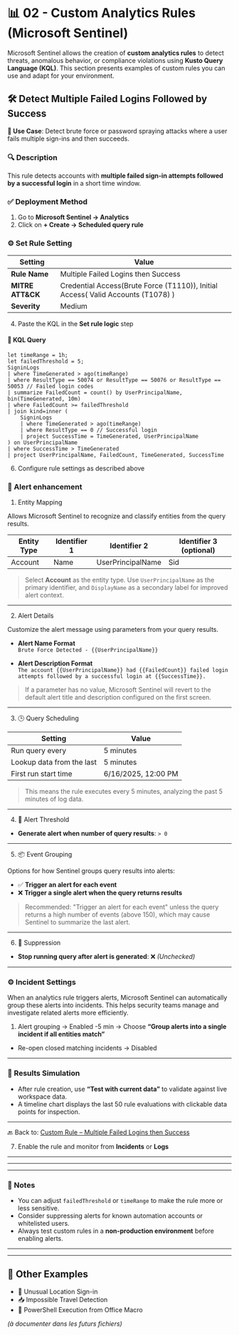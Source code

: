# 📊 02 - Custom Analytics Rules (Microsoft Sentinel)

Microsoft Sentinel allows the creation of **custom analytics rules** to detect threats, anomalous behavior, or compliance violations using **Kusto Query Language (KQL)**. This section presents examples of custom rules you can use and adapt for your environment.

## 🛠️ Detect Multiple Failed Logins Followed by Success

**📌 Use Case**: Detect brute force or password spraying attacks where a user fails multiple sign-ins and then succeeds.

### 🔍 Description

This rule detects accounts with **multiple failed sign-in attempts followed by a successful login** in a short time window.

### ✅ Deployment Method

1. Go to **Microsoft Sentinel → Analytics**
2. Click on **+ Create → Scheduled query rule**

### ⚙️ Set Rule Setting

| Setting                  | Value                                                                            |
|--------------------------|----------------------------------------------------------------------------------|
| **Rule Name**            | Multiple Failed Logins then Success                                              |
| **MITRE ATT&CK**         | Credential Access(Brute Force (T1110)), Initial Access( Valid Accounts (T1078) ) |
| **Severity**             | Medium                                                                           |
 
4. Paste the KQL in the **Set rule logic** step

#### 📄 KQL Query

```kusto
let timeRange = 1h;
let failedThreshold = 5;
SigninLogs
| where TimeGenerated > ago(timeRange)
| where ResultType == 50074 or ResultType == 50076 or ResultType == 50053 // Failed login codes
| summarize FailedCount = count() by UserPrincipalName, bin(TimeGenerated, 10m)
| where FailedCount >= failedThreshold
| join kind=inner (
    SigninLogs
    | where TimeGenerated > ago(timeRange)
    | where ResultType == 0 // Successful login
    | project SuccessTime = TimeGenerated, UserPrincipalName
) on UserPrincipalName
| where SuccessTime > TimeGenerated
| project UserPrincipalName, FailedCount, TimeGenerated, SuccessTime
```
6. Configure rule settings as described above



### 🧩 Alert enhancement 

1. Entity Mapping

Allows Microsoft Sentinel to recognize and classify entities from the query results.

| Entity Type | Identifier 1 | Identifier 2        | Identifier 3 (optional) |
|-------------|--------------|---------------------|------------------------|
| Account     | Name         | UserPrincipalName   | Sid                    |


> Select **Account** as the entity type. Use `UserPrincipalName` as the primary identifier, and `DisplayName` as a secondary label for improved alert context.


---

2. Alert Details

Customize the alert message using parameters from your query results.

- **Alert Name Format**  
  `Brute Force Detected - {{UserPrincipalName}}`

- **Alert Description Format**  
  `The account {{UserPrincipalName}} had {{FailedCount}} failed login attempts followed by a successful login at {{SuccessTime}}.`

> If a parameter has no value, Microsoft Sentinel will revert to the default alert title and description configured on the first screen.



---

3. 🕒 Query Scheduling

| Setting                   | Value          |
|---------------------------|----------------|
| Run query every           | 5 minutes      |
| Lookup data from the last | 5 minutes      |
| First run start time      | 6/16/2025, 12:00 PM |

> This means the rule executes every 5 minutes, analyzing the past 5 minutes of log data.

---

4. 🚨 Alert Threshold

- **Generate alert when number of query results**: `> 0`

---

5. 📦 Event Grouping

Options for how Sentinel groups query results into alerts:

- ✅ **Trigger an alert for each event**
- ❌ **Trigger a single alert when the query returns results**

> Recommended: "Trigger an alert for each event" unless the query returns a high number of events (above 150), which may cause Sentinel to summarize the last alert.

---

6. 📴 Suppression

- **Stop running query after alert is generated**: ❌ *(Unchecked)*

---


### ⚙️ Incident Settings

When an analytics rule triggers alerts, Microsoft Sentinel can automatically group these alerts into incidents. This helps security teams manage and investigate related alerts more efficiently.

1. Alert grouping → Enabled
   -5 min 
→ Choose **“Group alerts into a single incident if all entities match”**  
 - Re-open closed matching incidents → Disabled


---



### 🧪 Results Simulation

- After rule creation, use **“Test with current data”** to validate against live workspace data.
- A timeline chart displays the last 50 rule evaluations with clickable data points for inspection.

---

🔙 Back to: [Custom Rule – Multiple Failed Logins then Success](#🛠️-custom-rule-detect-multiple-failed-logins-followed-by-success)

7. Enable the rule and monitor from **Incidents** or **Logs**

--- 



---




---

### 📌 Notes

- You can adjust `failedThreshold` or `timeRange` to make the rule more or less sensitive.
- Consider suppressing alerts for known automation accounts or whitelisted users.
- Always test custom rules in a **non-production environment** before enabling alerts.

---



---

## 📂 Other Examples

- 🔎 Unusual Location Sign-in  
- 📥 Impossible Travel Detection  
- 🐚 PowerShell Execution from Office Macro  

*(à documenter dans les futurs fichiers)*
